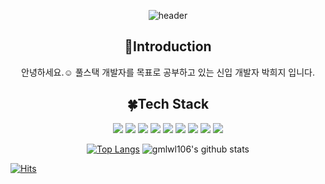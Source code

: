 <div align=center>


![header](https://capsule-render.vercel.app/api?type=waving&color=auto&height=300&section=header&text=Heeji's%20Github&fontSize=50)




<h2>💬Introduction</h2>
안녕하세요.☺ 풀스택 개발자를 목표로 공부하고 있는 신입 개발자 박희지 입니다.


<h2>🍀Tech Stack</h2>

<img src="https://img.shields.io/badge/HTML-E34F26?style=flat-square&logo=HTML5&logoColor=white"/></a>
<img src="https://img.shields.io/badge/CSS-1572B6?style=flat-square&logo=CSS3&logoColor=white"/></a>
<img src="https://img.shields.io/badge/JavaScript-F7DF1E?style=flat-square&logo=JavaScript&logoColor=white"/></a>
<img src="https://img.shields.io/badge/jQuery-0769AD?style=flat-square&logo=jQuery&logoColor=white"/></a>
<img src="https://img.shields.io/badge/Java-007396?style=flat-square&logo=Java&logoColor=white"/></a>
<img src="https://img.shields.io/badge/Spring-6DB33F?style=flat-square&logo=Spring&logoColor=white"/></a>
<img src="https://img.shields.io/badge/Oracle-F80000?style=flat-square&logoOracle&logoColor=white"/></a>
<img src="https://img.shields.io/badge/Tomcat-F8DC75?style=flat-square&logo=ApacheTomcat&logoColor=white"/></a>
<img src="https://img.shields.io/badge/GitHub-181717?style=flat-square&logo=GitHub&logoColor=white"/></a>


[![Top Langs](https://github-readme-stats.vercel.app/api/top-langs/?username=gmlwl106&layout=compact)](https://github.com/anuraghazra/github-readme-stats)
![gmlwl106's github stats](https://github-readme-stats.vercel.app/api?username=gmlwl106&show_icons=true)

</div>

[![Hits](https://hits.seeyoufarm.com/api/count/incr/badge.svg?url=https%3A%2F%2Fgithub.com%2Fgmlwl106%2Fhit-counter&count_bg=%23AF59D3&title_bg=%23555555&icon=&icon_color=%23E7E7E7&title=hits&edge_flat=false)](https://hits.seeyoufarm.com)
